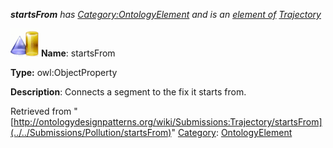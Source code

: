 ___startsFrom__ has [Category:OntologyElement](../../Category/OntologyElement "Category:OntologyElement") and is an [element of](../../Property/ElementOf "Property:ElementOf") [Trajectory](../../Submissions/Trajectory "Submissions:Trajectory")_


  




[![ObjectProperty](../../images/thumb/c/c3/ObjectProperty.gif/45px-ObjectProperty.gif)](../../Image/ObjectProperty.gif "ObjectProperty")
__Name__: startsFrom 


__Type:__ owl:ObjectProperty 


__Description__: Connects a segment to the fix it starts from. 





Retrieved from "[http://ontologydesignpatterns.org/wiki/Submissions:Trajectory/startsFrom](../../Submissions/Pollution/startsFrom)"
 [Category](http://ontologydesignpatterns.org/wiki/Special:Categories "Special:Categories"): [OntologyElement](../../Category/OntologyElement "Category:OntologyElement")
